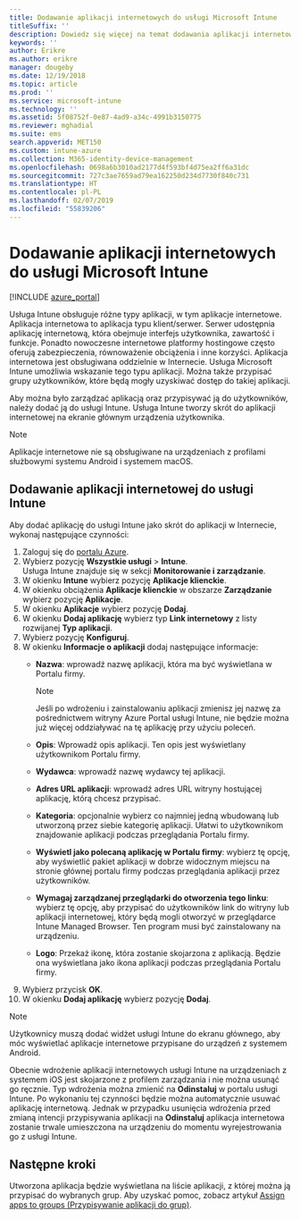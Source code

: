 ```yaml
---
title: Dodawanie aplikacji internetowych do usługi Microsoft Intune
titleSuffix: ''
description: Dowiedz się więcej na temat dodawania aplikacji internetowych (aplikacji typu klient-serwer) do usługi Microsoft Intune.
keywords: ''
author: Erikre
ms.author: erikre
manager: dougeby
ms.date: 12/19/2018
ms.topic: article
ms.prod: ''
ms.service: microsoft-intune
ms.technology: ''
ms.assetid: 5f08752f-0e87-4ad9-a34c-4991b3150775
ms.reviewer: mghadial
ms.suite: ems
search.appverid: MET150
ms.custom: intune-azure
ms.collection: M365-identity-device-management
ms.openlocfilehash: 0698a6b3010ad2177d4f593bf4d75ea2ff6a31dc
ms.sourcegitcommit: 727c3ae7659ad79ea162250d234d7730f840c731
ms.translationtype: HT
ms.contentlocale: pl-PL
ms.lasthandoff: 02/07/2019
ms.locfileid: "55839206"
---
```

# <a name="add-web-apps-to-microsoft-intune"></a>Dodawanie aplikacji internetowych do usługi Microsoft Intune

[!INCLUDE [azure_portal](./includes/azure_portal.md)]

Usługa Intune obsługuje różne typy aplikacji, w tym aplikacje internetowe. Aplikacja internetowa to aplikacja typu klient/serwer. Serwer udostępnia aplikację internetową, która obejmuje interfejs użytkownika, zawartość i funkcje. Ponadto nowoczesne internetowe platformy hostingowe często oferują zabezpieczenia, równoważenie obciążenia i inne korzyści. Aplikacja internetowa jest obsługiwana oddzielnie w Internecie. Usługa Microsoft Intune umożliwia wskazanie tego typu aplikacji. Można także przypisać grupy użytkowników, które będą mogły uzyskiwać dostęp do takiej aplikacji. 

Aby można było zarządzać aplikacją oraz przypisywać ją do użytkowników, należy dodać ją do usługi Intune. Usługa Intune tworzy skrót do aplikacji internetowej na ekranie głównym urządzenia użytkownika.

> [!Note]
> Aplikacje internetowe nie są obsługiwane na urządzeniach z profilami służbowymi systemu Android i systemem macOS.

## <a name="add-a-web-app-to-intune"></a>Dodawanie aplikacji internetowej do usługi Intune
Aby dodać aplikację do usługi Intune jako skrót do aplikacji w Internecie, wykonaj następujące czynności:

1. Zaloguj się do [portalu Azure](https://portal.azure.com).
2. Wybierz pozycję **Wszystkie usługi** > **Intune**.  
    Usługa Intune znajduje się w sekcji **Monitorowanie i zarządzanie**.
3. W okienku **Intune** wybierz pozycję **Aplikacje klienckie**.
4. W okienku obciążenia **Aplikacje klienckie** w obszarze **Zarządzanie** wybierz pozycję **Aplikacje**.
5. W okienku **Aplikacje** wybierz pozycję **Dodaj**.
6. W okienku **Dodaj aplikację** wybierz typ **Link internetowy** z listy rozwijanej **Typ aplikacji**.
7. Wybierz pozycję **Konfiguruj**.
8. W okienku **Informacje o aplikacji** dodaj następujące informacje:
    - **Nazwa**:  wprowadź nazwę aplikacji, która ma być wyświetlana w Portalu firmy. 
    
        > [!NOTE]
        > Jeśli po wdrożeniu i zainstalowaniu aplikacji zmienisz jej nazwę za pośrednictwem witryny Azure Portal usługi Intune, nie będzie można już więcej oddziaływać na tę aplikację przy użyciu poleceń.
    
    - **Opis**: Wprowadź opis aplikacji. Ten opis jest wyświetlany użytkownikom Portalu firmy.
    - **Wydawca**: wprowadź nazwę wydawcy tej aplikacji.
    - **Adres URL aplikacji**: wprowadź adres URL witryny hostującej aplikację, którą chcesz przypisać.
    - **Kategoria**: opcjonalnie wybierz co najmniej jedną wbudowaną lub utworzoną przez siebie kategorię aplikacji. Ułatwi to użytkownikom znajdowanie aplikacji podczas przeglądania Portalu firmy.
    - **Wyświetl jako polecaną aplikację w Portalu firmy**: wybierz tę opcję, aby wyświetlić pakiet aplikacji w dobrze widocznym miejscu na stronie głównej portalu firmy podczas przeglądania aplikacji przez użytkowników.
    - **Wymagaj zarządzanej przeglądarki do otworzenia tego linku**: wybierz tę opcję, aby przypisać do użytkowników link do witryny lub aplikacji internetowej, który będą mogli otworzyć w przeglądarce Intune Managed Browser. Ten program musi być zainstalowany na urządzeniu.
    - **Logo**: Przekaż ikonę, która zostanie skojarzona z aplikacją. Będzie ona wyświetlana jako ikona aplikacji podczas przeglądania Portalu firmy.
9. Wybierz przycisk **OK**.
10. W okienku **Dodaj aplikację** wybierz pozycję **Dodaj**.

> [!Note]
> Użytkownicy muszą dodać widżet usługi Intune do ekranu głównego, aby móc wyświetlać aplikacje internetowe przypisane do urządzeń z systemem Android.
>
> Obecnie wdrożenie aplikacji internetowych usługi Intune na urządzeniach z systemem iOS jest skojarzone z profilem zarządzania i nie można usunąć go ręcznie. Typ wdrożenia można zmienić na **Odinstaluj** w portalu usługi Intune. Po wykonaniu tej czynności będzie można automatycznie usuwać aplikację internetową. Jednak w przypadku usunięcia wdrożenia przed zmianą intencji przypisywania aplikacji na **Odinstaluj** aplikacja internetowa zostanie trwale umieszczona na urządzeniu do momentu wyrejestrowania go z usługi Intune.

## <a name="next-steps"></a>Następne kroki

Utworzona aplikacja będzie wyświetlana na liście aplikacji, z której można ją przypisać do wybranych grup. Aby uzyskać pomoc, zobacz artykuł [Assign apps to groups (Przypisywanie aplikacji do grup)](apps-deploy.md). 
